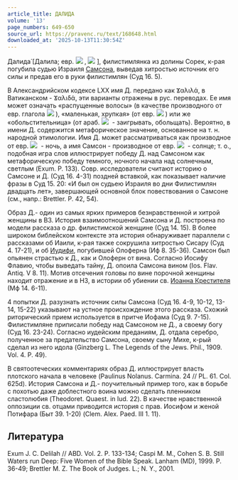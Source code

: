 ```yaml
---
article_title: ДАЛИДА
volume: '13'
page_numbers: 649-650
source_url: https://pravenc.ru/text/168648.html
downloaded_at: '2025-10-13T11:30:54Z'
---
```


Далида́ [Далила; евр. ![](https://pravenc.ru/char/2712331/hlyld/image.png) , ![](https://pravenc.ru/char/26062/dx26lIlA/image.png) ], филистимлянка из долины Сорек, к-рая погубила судью Израиля [Самсона](https://pravenc.ru/text/Самсон.html), выведав хитростью источник его силы и предав его в руки филистимлян (Суд 16. 5).

В Александрийском кодексе LXX имя Д. передано как Ϫαλιλά, в Ватиканском - Ϫαλιδά, эти варианты отражены в рус. переводах. Ее имя может означать «распущенные волосы» (в качестве производного от евр. глагола ![](https://pravenc.ru/char/26062/dll/image.png) ), «маленькая, хрупкая» (от евр. ![](https://pravenc.ru/char/26062/dal/image.png) ) или же «обольстительница» (от араб. ![](https://pravenc.ru/char/26062/dalla/image.png)  - заигрывать, обольщать). Вероятно, в имени Д. содержится метафорическое значение, основанное на т. н. народной этимологии. Имя Д. может рассматриваться как производное от евр. ![](https://pravenc.ru/char/26062/layla/image.png)  - ночь, а имя Самсон - производное от евр. ![](https://pravenc.ru/char/26062/ZemeZ/image.png)  - солнце; т. о., подобная игра слов иллюстрирует победу Д. над Самсоном как метафорическую победу темного, ночного начала над солнечным, светлым (Exum. P. 133). Cовр. исследователи считают историю о Самсоне и Д. (Суд 16. 4-31) поздней вставкой, как показывает наличие фразы в Суд 15. 20: «И был он судьею Израиля во дни Филистимлян двадцать лет», завершающей основной блок повествования о Самсоне (см., напр.: Brettler. P. 42, 54).

Образ Д.- один из самых ярких примеров безнравственной и хитрой женщины в ВЗ. История взаимоотношений Самсона и Д. построена по модели рассказа о др. филистимской женщине (Суд 14. 15). В более широком библейском контексте эта история обнаруживает параллели с рассказами об Иаили, к-рая также сокрушила хитростью Сисару (Суд 4. 17-21), и об [Иудифи](https://pravenc.ru/text/Иудифи.html), погубившей Олоферна (Иф 8. 35-36). Самсон был опьянен страстью к Д., как и Олоферн от вина. Согласно Иосифу Флавию, чтобы выведать тайну, Д. опоила Самсона вином (Ios. Flav. Antiq. V 8. 11). Мотив отсечения головы по вине порочной женщины находит отражение и в НЗ, в истории об убиении св. [Иоанна Крестителя](<https://pravenc.ru/text/Иоанн Предтеча.html>) (Мф 14. 6-11).

4 попытки Д. разузнать источник силы Самсона (Суд 16. 4-9, 10-12, 13-14, 15-22) указывают на устное происхождение этого рассказа. Схожий риторический прием используется в притче Иофама (Суд 9. 7-15). Филистимляне приписали победу над Самсоном не Д., а своему богу (Суд 16. 23-24). Согласно иудейским преданиям, Д. отдала серебро, полученное за предательство Самсона, своему сыну Михе, к-рый сделал из него идола (Ginzberg L. The Legends of the Jews. Phil., 1909. Vol. 4. P. 49).

В святоотеческих комментариях образ Д. иллюстрирует власть плотского начала в человеке (Paulinus Nolanus. Carmina. 24 // PL. 61. Col. 625d). История Самсона и Д.- поучительный пример того, как в борьбе с похотью даже доблестного воина можно сделать пленником сластолюбия (Theodoret. Quaest. in Iud. 22). В качестве нравственной оппозиции св. отцами приводится история с прав. Иосифом и женой Потифара (Быт 39. 1-20) (Clem. Alex. Paed. III 1. 11).

## Литература

Exum J. C. Delilah // ABD. Vol. 2. P. 133-134; Caspi M. M., Cohen S. B. Still Waters run Deep: Five Women of the Bible Speak. Lanham (MD), 1999. P. 36-49; Brettler M. Z. The Book of Judges. L.; N. Y., 2001.
